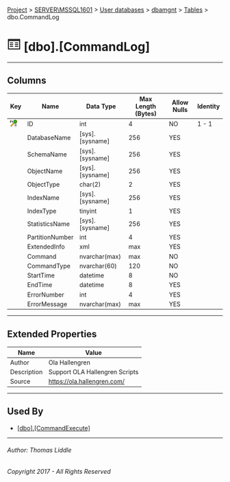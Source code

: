 #### 

[Project](../../../../index.md) > [SERVER\\MSSQL1601](../../../index.md) > [User databases](../../index.md) > [dbamgnt](../index.md) > [Tables](Tables.md) > dbo.CommandLog

# ![Tables](../Images/Table32.png) [dbo].[CommandLog]

---

## <a name="#columns"></a>Columns

| Key | Name | Data Type | Max Length (Bytes) | Allow Nulls | Identity |
|---|---|---|---|---|---|
| [![Cluster Primary Key PK_CommandLog: ID](../Images/pkcluster.png)](#indexes) | ID | int | 4 | NO | 1 - 1 |
|  | DatabaseName | [sys].[sysname] | 256 | YES |  |
|  | SchemaName | [sys].[sysname] | 256 | YES |  |
|  | ObjectName | [sys].[sysname] | 256 | YES |  |
|  | ObjectType | char(2) | 2 | YES |  |
|  | IndexName | [sys].[sysname] | 256 | YES |  |
|  | IndexType | tinyint | 1 | YES |  |
|  | StatisticsName | [sys].[sysname] | 256 | YES |  |
|  | PartitionNumber | int | 4 | YES |  |
|  | ExtendedInfo | xml | max | YES |  |
|  | Command | nvarchar(max) | max | NO |  |
|  | CommandType | nvarchar(60) | 120 | NO |  |
|  | StartTime | datetime | 8 | NO |  |
|  | EndTime | datetime | 8 | YES |  |
|  | ErrorNumber | int | 4 | YES |  |
|  | ErrorMessage | nvarchar(max) | max | YES |  |


---

## <a name="#extendedproperties"></a>Extended Properties

| Name | Value |
|---|---|
| Author | Ola Hallengren |
| Description | Support OLA Hallengren Scripts |
| Source | https://ola.hallengren.com/ |


---

## <a name="#usedby"></a>Used By

* [[dbo].[CommandExecute]](../Programmability/Stored_Procedures/CommandExecute.md)


---

###### Author:  Thomas Liddle

###### Copyright 2017 - All Rights Reserved